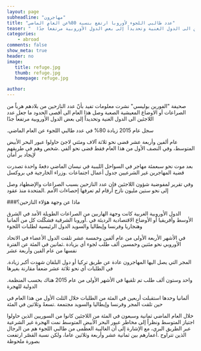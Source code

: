 ```yaml
---
layout: page
subheadline: "مهاجرون"
title: "عدد طالبي اللجوء لأوروبا ارتفع بنسبة 80%عن العام الماضي"
teaser: "  صحيفة الفورين بوليسي نشرت معلومات تفيد بأنّ عدد النازحين من بلادهم هرباً من الصراعات أو الاوضاع المعيشية الصعبة وصل هذا العام الى أقصى الحدود ما جعل عدد اللاجئين الى الدول الغنية وتحديداً إلى بعض الدول الأوروبية مرتفعاً جدًا"
categories:
    - abroad
comments: false
show_meta: true
header: no
image:
   title: refuge.jpg
   thumb: refuge.jpg
   homepage: refuge.jpg

author:
---
```


صحيفة "الفورين بوليسي" نشرت معلومات تفيد بأنّ عدد النازحين من بلادهم هرباً من الصراعات أو الاوضاع المعيشية الصعبة وصل هذا العام الى أقصى الحدود ما جعل عدد اللاجئين الى الدول الغنية وتحديداً إلى بعض الدول الأوروبية مرتفعاً جدًا

.سجل عام 2015 زيادة 80% في عدد طالبي اللجوء عن العام الماضي

عام ألفين وأربعة عشر قضى نحو ثلاثة آلاف ومئتي لاجئ حاولوا عبور البحر الأبيض المتوسط، وفي النصف الأول من هذا العام فقط قضى نحو ألفي .شخص وهم في طريقهم لإيجاد بر أمان

بعد موت نحو سبعمئة مهاجر في  السواحل الليبية في  نيسان الماضي دفعةً واحدة تصدرت قضية المهاجرين غير الشرعيين جدول أعمال اجتماعات .وزراء الخارجية في بروكسل

وفي تقرير لمفوضية شؤون اللاجئين فإن عدد النازحين بسبب الصراعات والإضطهاد وصل إلى نحو ستين مليون نازح  أرقام لم تعرفها إحصاءات الأمم .المتحدة منذ عقود

###ماذا عن وجهة هؤلاء النازحين؟

الدول الأوروبية الغربية كانت وجهة الهاربين من الصراعات الطويلة الأمد في الشرق الأوسط وأفريقيا أو الأوضاع الاقتصادية الرديئة في .أوروبا الشرقية فشكّلت كل من ألمانيا وهنجاريا وفرنسا وإيطاليا والسويد الدول الرئيسية لطلبات اللجوء

في الأشهر الأربعة الأولى من عام ألفين وخمسة عشر تلقت الدول الأعضاء في الاتحاد الأوروبي  نحو مئتين وخمسين ألف طلب لجوء أي بزيادة .ثمانين في المئة عن الفترة نفسها من عام الفين وأربعة عشر

.المجر التي يصل اليها المهاجرون عادة عن طريق تركيا أو دول البلقان شهدت أكبر زيادة في الطلبات  أي نحو ثلاثة عشر ضعفاً مقارنة بغيرها

.واحد وستون ألف طلب تم تلقيها  في الأشهر الأولى من عام 2015 هناك  بحسب المنظمة الدولية للهجرة

ألمانيا وحدها استقبلت أربعين في المئة من الطلبات  خلال الثلث الأول من  هذا العام  في حين تلقت المجر وفرنسا وإيطاليا والسويد مجتمعة .تسعةً وثلاثين في المئة

خلال العام الماضي ثمانية وسبعون في المئة من اللاجئين كانوا من السوريين الذين حاولوا اجتياز المتوسط  ونظراً إلى مخاطر عبور البحر الأبيض المتوسط نمت الهجرة غير الشرعية عبر الطريق البري، مع الإشارة إلى أن الغالبية العظمى من طالبي اللجوء هم من الرجال الذين تتراوح .أعمارهم بين  ثمانية  عشر وأربعة وثلاثين عاما، ولكن نسبة القصّر ارتفعت بصورة  ملحوظة
